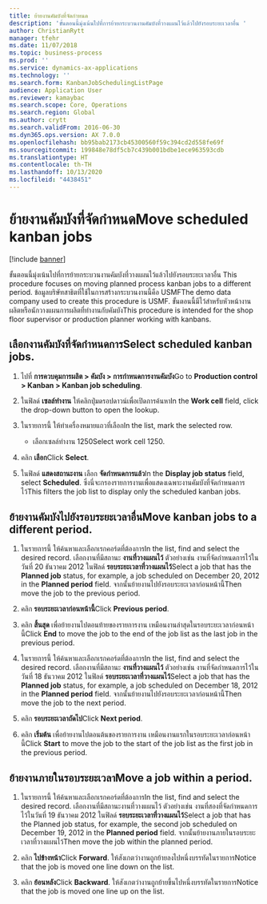 ```yaml
---
title: ย้ายงานคัมบังที่จัดกำหนด
description: 'ขั้นตอนนี้มุ่งเน้นไปที่การย้ายกระบวนงานคัมบังที่วางแผนไว้แล้วไปยังรอบระยะเวลาอื่น '
author: ChristianRytt
manager: tfehr
ms.date: 11/07/2018
ms.topic: business-process
ms.prod: ''
ms.service: dynamics-ax-applications
ms.technology: ''
ms.search.form: KanbanJobSchedulingListPage
audience: Application User
ms.reviewer: kamaybac
ms.search.scope: Core, Operations
ms.search.region: Global
ms.author: crytt
ms.search.validFrom: 2016-06-30
ms.dyn365.ops.version: AX 7.0.0
ms.openlocfilehash: bb95bab2173cb45300560f59c394cd2d558fe69f
ms.sourcegitcommit: 199848e78df5cb7c439b001bdbe1ece963593cdb
ms.translationtype: HT
ms.contentlocale: th-TH
ms.lasthandoff: 10/13/2020
ms.locfileid: "4438451"
---
```

# <a name="move-scheduled-kanban-jobs"></a><span data-ttu-id="1acdc-103">ย้ายงานคัมบังที่จัดกำหนด</span><span class="sxs-lookup"><span data-stu-id="1acdc-103">Move scheduled kanban jobs</span></span>

[!include [banner](../../includes/banner.md)]

<span data-ttu-id="1acdc-104">ขั้นตอนนี้มุ่งเน้นไปที่การย้ายกระบวนงานคัมบังที่วางแผนไว้แล้วไปยังรอบระยะเวลาอื่น </span><span class="sxs-lookup"><span data-stu-id="1acdc-104">This procedure focuses on moving planned process kanban jobs to a different period.</span></span> <span data-ttu-id="1acdc-105">ข้อมูลบริษัทสาธิตที่ใช้ในการสร้างกระบวนงานนี้คือ USMF</span><span class="sxs-lookup"><span data-stu-id="1acdc-105">The demo data company used to create this procedure is USMF.</span></span> <span data-ttu-id="1acdc-106">ขั้นตอนนี้มีไว้สำหรับหัวหน้างานผลิตหรือนักวางแผนการผลิตที่ทำงานกับคัมบัง</span><span class="sxs-lookup"><span data-stu-id="1acdc-106">This procedure is intended for the shop floor supervisor or production planner working with kanbans.</span></span>

## <a name="select-scheduled-kanban-jobs"></a><span data-ttu-id="1acdc-107">เลือกงานคัมบังที่จัดกำหนดการ</span><span class="sxs-lookup"><span data-stu-id="1acdc-107">Select scheduled kanban jobs.</span></span> 

1. <span data-ttu-id="1acdc-108">ไปที่ **การควบคุมการผลิต > คัมบัง > การกำหนดการงานคัมบัง**</span><span class="sxs-lookup"><span data-stu-id="1acdc-108">Go to **Production control > Kanban > Kanban job scheduling**.</span></span> 

2. <span data-ttu-id="1acdc-109">ในฟิลด์ **เซลล์ทำงาน** ให้คลิกปุ่มดรอปดาวน์เพื่อเปิดการค้นหา</span><span class="sxs-lookup"><span data-stu-id="1acdc-109">In the **Work cell** field, click the drop-down button to open the lookup.</span></span> 

3. <span data-ttu-id="1acdc-110">ในรายการนี้ ให้ทำเครื่องหมายแถวที่เลือก</span><span class="sxs-lookup"><span data-stu-id="1acdc-110">In the list, mark the selected row.</span></span> 
   - <span data-ttu-id="1acdc-111">เลือกเซลล์ทำงาน 1250</span><span class="sxs-lookup"><span data-stu-id="1acdc-111">Select work cell 1250.</span></span> 
4. <span data-ttu-id="1acdc-112">คลิก **เลือก**</span><span class="sxs-lookup"><span data-stu-id="1acdc-112">Click **Select**.</span></span> 

5. <span data-ttu-id="1acdc-113">ในฟิลด์ **แสดงสถานะงาน** เลือก **จัดกำหนดการแล้ว**</span><span class="sxs-lookup"><span data-stu-id="1acdc-113">In the **Display job status** field, select **Scheduled**.</span></span> <span data-ttu-id="1acdc-114">ซึ่งนี่จะกรองรายการงานเพื่อแสดงเฉพาะงานคัมบังที่จัดกำหนดการไว้</span><span class="sxs-lookup"><span data-stu-id="1acdc-114">This filters the job list to display only the scheduled kanban jobs.</span></span> 

## <a name="move-kanban-jobs-to-a-different-period"></a><span data-ttu-id="1acdc-115">ย้ายงานคัมบังไปยังรอบระยะเวลาอื่น</span><span class="sxs-lookup"><span data-stu-id="1acdc-115">Move kanban jobs to a different period.</span></span> 

1. <span data-ttu-id="1acdc-116">ในรายการนี้ ให้ค้นหาและเลือกเรกคอร์ดที่ต้องการ</span><span class="sxs-lookup"><span data-stu-id="1acdc-116">In the list, find and select the desired record.</span></span> <span data-ttu-id="1acdc-117">เลือกงานที่มีสถานะ **งานที่วางแผนไว้** ตัวอย่างเช่น งานที่จัดกำหนดการไว้ในวันที่ 20 ธันวาคม 2012 ในฟิลด์ **รอบระยะเวลาที่วางแผนไว้**</span><span class="sxs-lookup"><span data-stu-id="1acdc-117">Select a job that has the **Planned job** status, for example, a job scheduled on December 20, 2012 in the **Planned period** field.</span></span> <span data-ttu-id="1acdc-118">จากนั้นย้ายงานไปยังรอบระยะเวลาก่อนหน้านี้</span><span class="sxs-lookup"><span data-stu-id="1acdc-118">Then move the job to the previous period.</span></span> 

2. <span data-ttu-id="1acdc-119">คลิก **รอบระยะเวลาก่อนหน้านี้**</span><span class="sxs-lookup"><span data-stu-id="1acdc-119">Click **Previous period**.</span></span> 

3. <span data-ttu-id="1acdc-120">คลิก **สิ้นสุด** เพื่อย้ายงานไปตอนท้ายของรายการงาน เหมือนงานล่าสุดในรอบระยะเวลาก่อนหน้านี้</span><span class="sxs-lookup"><span data-stu-id="1acdc-120">Click **End** to move the job to the end of the job list as the last job in the previous period.</span></span> 

4. <span data-ttu-id="1acdc-121">ในรายการนี้ ให้ค้นหาและเลือกเรกคอร์ดที่ต้องการ</span><span class="sxs-lookup"><span data-stu-id="1acdc-121">In the list, find and select the desired record.</span></span> <span data-ttu-id="1acdc-122">เลือกงานที่มีสถานะ **งานที่วางแผนไว้** ตัวอย่างเช่น งานที่จัดกำหนดการไว้ในวันที่ 18 ธันวาคม 2012 ในฟิลด์ **รอบระยะเวลาที่วางแผนไว้**</span><span class="sxs-lookup"><span data-stu-id="1acdc-122">Select a job that has the **Planned job** status, for example, a job scheduled on December 18, 2012 in the **Planned period** field.</span></span> <span data-ttu-id="1acdc-123">จากนั้นย้ายงานไปยังรอบระยะเวลาก่อนหน้านี้</span><span class="sxs-lookup"><span data-stu-id="1acdc-123">Then move the job to the next period.</span></span> 

5. <span data-ttu-id="1acdc-124">คลิก **รอบระยะเวลาถัดไป**</span><span class="sxs-lookup"><span data-stu-id="1acdc-124">Click **Next period**.</span></span> 

6. <span data-ttu-id="1acdc-125">คลิก **เริ่มต้น** เพื่อย้ายงานไปตอนต้นของรายการงาน เหมือนงานแรกในรอบระยะเวลาก่อนหน้านี้</span><span class="sxs-lookup"><span data-stu-id="1acdc-125">Click **Start** to move the job to the start of the job list as the first job in the previous period.</span></span> 

## <a name="move-a-job-within-a-period"></a><span data-ttu-id="1acdc-126">ย้ายงานภายในรอบระยะเวลา</span><span class="sxs-lookup"><span data-stu-id="1acdc-126">Move a job within a period.</span></span> 

1. <span data-ttu-id="1acdc-127">ในรายการนี้ ให้ค้นหาและเลือกเรกคอร์ดที่ต้องการ</span><span class="sxs-lookup"><span data-stu-id="1acdc-127">In the list, find and select the desired record.</span></span> <span data-ttu-id="1acdc-128">เลือกงานที่มีสถานะงานที่วางแผนไว้ ตัวอย่างเช่น งานที่สองที่จัดกำหนดการไว้ในวันที่ 19 ธันวาคม 2012 ในฟิลด์ **รอบระยะเวลาที่วางแผนไว้**</span><span class="sxs-lookup"><span data-stu-id="1acdc-128">Select a job that has the Planned job status, for example, the second job scheduled on December 19, 2012 in the **Planned period** field.</span></span> <span data-ttu-id="1acdc-129">จากนั้นย้ายงานภายในรอบระยะเวลาที่วางแผนไว้</span><span class="sxs-lookup"><span data-stu-id="1acdc-129">Then move the job within the planned period.</span></span> 

2. <span data-ttu-id="1acdc-130">คลิก **ไปข้างหน้า**</span><span class="sxs-lookup"><span data-stu-id="1acdc-130">Click **Forward**.</span></span> <span data-ttu-id="1acdc-131">ให้สังเกตว่างานถูกย้ายลงไปหนึ่งบรรทัดในรายการ</span><span class="sxs-lookup"><span data-stu-id="1acdc-131">Notice that the job is moved one line down on the list.</span></span> 

3. <span data-ttu-id="1acdc-132">คลิก **ย้อนหลัง**</span><span class="sxs-lookup"><span data-stu-id="1acdc-132">Click **Backward**.</span></span> <span data-ttu-id="1acdc-133">ให้สังเกตว่างานถูกย้ายขึ้นไปหนึ่งบรรทัดในรายการ</span><span class="sxs-lookup"><span data-stu-id="1acdc-133">Notice that the job is moved one line up on the list.</span></span>
